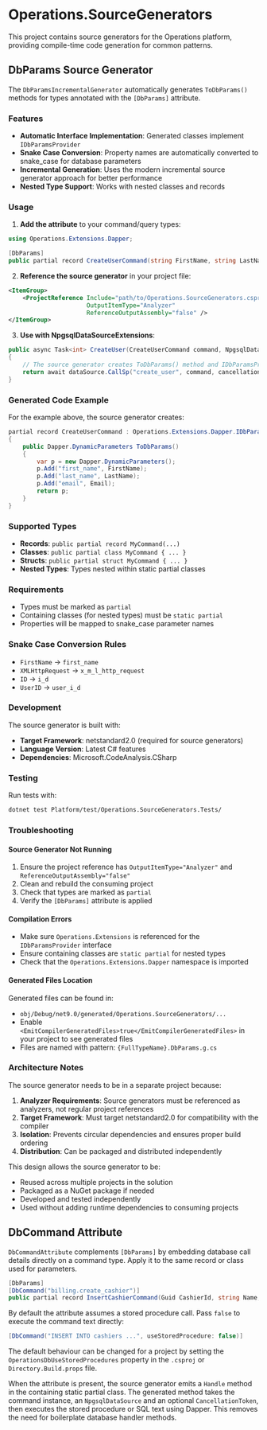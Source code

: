 # Operations.SourceGenerators

This project contains source generators for the Operations platform, providing compile-time code generation for common patterns.

## DbParams Source Generator

The `DbParamsIncrementalGenerator` automatically generates `ToDbParams()` methods for types annotated with the `[DbParams]` attribute.

### Features

- **Automatic Interface Implementation**: Generated classes implement `IDbParamsProvider`
- **Snake Case Conversion**: Property names are automatically converted to snake_case for database parameters
- **Incremental Generation**: Uses the modern incremental source generator approach for better performance
- **Nested Type Support**: Works with nested classes and records

### Usage

1. **Add the attribute** to your command/query types:

```csharp
using Operations.Extensions.Dapper;

[DbParams]
public partial record CreateUserCommand(string FirstName, string LastName, string Email);
```

2. **Reference the source generator** in your project file:

```xml
<ItemGroup>
    <ProjectReference Include="path/to/Operations.SourceGenerators.csproj" 
                      OutputItemType="Analyzer" 
                      ReferenceOutputAssembly="false" />
</ItemGroup>
```

3. **Use with NpgsqlDataSourceExtensions**:

```csharp
public async Task<int> CreateUser(CreateUserCommand command, NpgsqlDataSource dataSource)
{
    // The source generator creates ToDbParams() method and IDbParamsProvider implementation
    return await dataSource.CallSp("create_user", command, cancellationToken);
}
```

### Generated Code Example

For the example above, the source generator creates:

```csharp
partial record CreateUserCommand : Operations.Extensions.Dapper.IDbParamsProvider
{
    public Dapper.DynamicParameters ToDbParams()
    {
        var p = new Dapper.DynamicParameters();
        p.Add("first_name", FirstName);
        p.Add("last_name", LastName);
        p.Add("email", Email);
        return p;
    }
}
```

### Supported Types

- **Records**: `public partial record MyCommand(...)`
- **Classes**: `public partial class MyCommand { ... }`
- **Structs**: `public partial struct MyCommand { ... }`
- **Nested Types**: Types nested within static partial classes

### Requirements

- Types must be marked as `partial`
- Containing classes (for nested types) must be `static partial`
- Properties will be mapped to snake_case parameter names

### Snake Case Conversion Rules

- `FirstName` → `first_name`
- `XMLHttpRequest` → `x_m_l_http_request`
- `ID` → `i_d`
- `UserID` → `user_i_d`

### Development

The source generator is built with:
- **Target Framework**: netstandard2.0 (required for source generators)
- **Language Version**: Latest C# features
- **Dependencies**: Microsoft.CodeAnalysis.CSharp

### Testing

Run tests with:

```bash
dotnet test Platform/test/Operations.SourceGenerators.Tests/
```

### Troubleshooting

#### Source Generator Not Running

1. Ensure the project reference has `OutputItemType="Analyzer"` and `ReferenceOutputAssembly="false"`
2. Clean and rebuild the consuming project
3. Check that types are marked as `partial`
4. Verify the `[DbParams]` attribute is applied

#### Compilation Errors

- Make sure `Operations.Extensions` is referenced for the `IDbParamsProvider` interface
- Ensure containing classes are `static partial` for nested types
- Check that the `Operations.Extensions.Dapper` namespace is imported

#### Generated Files Location

Generated files can be found in:
- `obj/Debug/net9.0/generated/Operations.SourceGenerators/...`
- Enable `<EmitCompilerGeneratedFiles>true</EmitCompilerGeneratedFiles>` in your project to see generated files
- Files are named with pattern: `{FullTypeName}.DbParams.g.cs`

### Architecture Notes

The source generator needs to be in a separate project because:

1. **Analyzer Requirements**: Source generators must be referenced as analyzers, not regular project references
2. **Target Framework**: Must target netstandard2.0 for compatibility with the compiler
3. **Isolation**: Prevents circular dependencies and ensures proper build ordering
4. **Distribution**: Can be packaged and distributed independently

This design allows the source generator to be:
- Reused across multiple projects in the solution
- Packaged as a NuGet package if needed
- Developed and tested independently
- Used without adding runtime dependencies to consuming projects

## DbCommand Attribute

`DbCommandAttribute` complements `[DbParams]` by embedding database call details directly on a command type. Apply it to the same record or class used for parameters.

```csharp
[DbParams]
[DbCommand("billing.create_cashier")]
public partial record InsertCashierCommand(Guid CashierId, string Name, string? Email);
```

By default the attribute assumes a stored procedure call. Pass `false` to execute the command text directly:

```csharp
[DbCommand("INSERT INTO cashiers ...", useStoredProcedure: false)]
```

The default behaviour can be changed for a project by setting the
`OperationsDbUseStoredProcedures` property in the `.csproj` or
`Directory.Build.props` file.

When the attribute is present, the source generator emits a `Handle`
method in the containing static partial class. The generated method takes
the command instance, an `NpgsqlDataSource` and an optional
`CancellationToken`, then executes the stored procedure or SQL text using
Dapper. This removes the need for boilerplate database handler methods.

